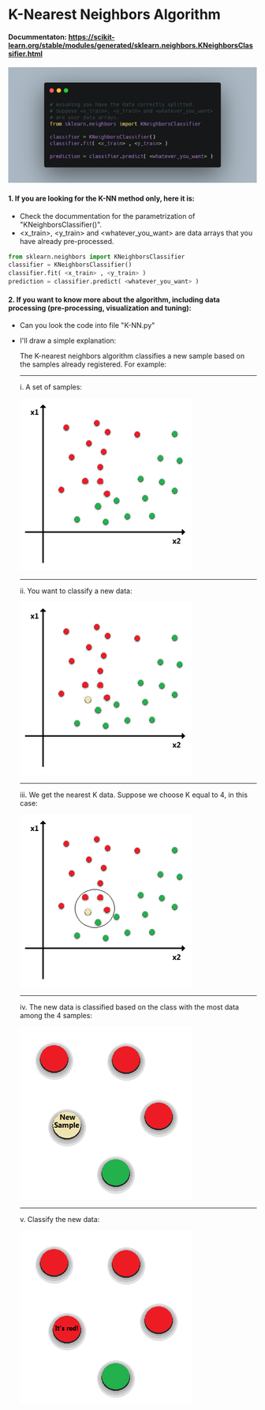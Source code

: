 # K-Nearest Neighbors Algorithm

#### Docummentaton: https://scikit-learn.org/stable/modules/generated/sklearn.neighbors.KNeighborsClassifier.html
![KNN](Illustrations/KNN.png)



#### 1. If you are looking for the K-NN method only, here it is:

- Check the docummentation for the parametrization of "KNeighborsClassifier()".
- <x_train>, <y_train> and <whatever_you_want> are data arrays that you have already pre-processed.
```py
from sklearn.neighbors import KNeighborsClassifier
classifier = KNeighborsClassifier() 
classifier.fit( <x_train> , <y_train> )
prediction = classifier.predict( <whatever_you_want> )
```


#### 2. If you want to know more about the algorithm, including data processing (pre-processing, visualization and tuning):
- Can you look the code into file "K-NN.py"
- I'll draw a simple explanation:
        
    The K-nearest neighbors algorithm classifies a new sample based on the samples already registered. For example:
    
    ---
    
    i. A set of samples:
        
    ![Data1](Illustrations/Data1.png)
    
    ---
    
    ii. You want to classify a new data:
        
    ![Data2](Illustrations/Data2.png)
    
    ---
    
    iii. We get the nearest K data. Suppose we choose K equal to 4, in this case:

    ![Data3](Illustrations/Data3.png)
    
    ---
    
    iv. The new data is classified based on the class with the most data among the 4 samples:
        
    ![Zoom](Illustrations/Zoom.png)
    
    ---
    
    v. Classify the new data:
        
    ![Zoom2](Illustrations/Zoom2.png)
